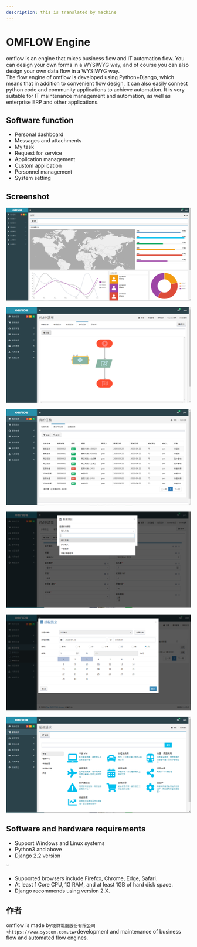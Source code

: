 ```yaml
---
description: this is translated by machine
---
```


# OMFLOW Engine

omflow is an engine that mixes business flow and IT automation flow. You can design your own forms in a WYSIWYG way, and of course you can also design your own data flow in a WYSIWYG way.\
The flow engine of omflow is developed using Python+Django, which means that in addition to convenient flow design, It can also easily connect python code and community applications to achieve automation. It is very suitable for IT maintenance management and automation, as well as enterprise ERP and other applications.

## Software function

* Personal dashboard
* Messages and attachments
* My task
* Request for service 
* Application management
* Custom application
* Personnel management
* System setting

## Screenshot

[![](https://raw.githubusercontent.com/syscomgo/omlib/master/screenshot/dashboard.png)](https://raw.githubusercontent.com/syscomgo/omlib/master/screenshot/dashboard.png)

[![](https://raw.githubusercontent.com/syscomgo/omlib/master/screenshot/flow.png)](https://raw.githubusercontent.com/syscomgo/omlib/master/screenshot/flow.png)

[![](https://raw.githubusercontent.com/syscomgo/omlib/master/screenshot/mission.png)](https://raw.githubusercontent.com/syscomgo/omlib/master/screenshot/mission.png)

[![](https://raw.githubusercontent.com/syscomgo/omlib/master/screenshot/new-field.png)](https://raw.githubusercontent.com/syscomgo/omlib/master/screenshot/new-field.png)

[![](https://raw.githubusercontent.com/syscomgo/omlib/master/screenshot/schedule.png)](https://raw.githubusercontent.com/syscomgo/omlib/master/screenshot/schedule.png)

[![](https://raw.githubusercontent.com/syscomgo/omlib/master/screenshot/self-service.png)](https://raw.githubusercontent.com/syscomgo/omlib/master/screenshot/self-service.png)

## Software and hardware requirements

* Support Windows and Linux systems 
* Python3 and above 
* Django 2.2 version 

\`\`

* Supported browsers include Firefox, Chrome, Edge, Safari. 
* At least 1 Core CPU, 1G RAM, and at least 1GB of hard disk space.
* Django recommends using version 2.X. 

## 作者

omflow is made by`凌群電腦股份有限公司 <https://www.syscom.com.tw>`development and maintenance of business flow and automated flow engines.
